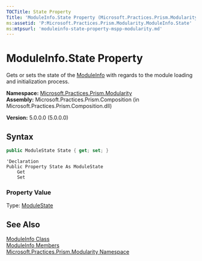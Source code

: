 ```yaml
---
TOCTitle: State Property
Title: 'ModuleInfo.State Property (Microsoft.Practices.Prism.Modularity)'
ms:assetid: 'P:Microsoft.Practices.Prism.Modularity.ModuleInfo.State'
ms:mtpsurl: 'moduleinfo-state-property-mspp-modularity.md'
---
```

# ModuleInfo.State Property

Gets or sets the state of the [ModuleInfo](/patterns-practices/reference/moduleinfo-class-mspp-modularity) with regards to the module loading and initialization process.

**Namespace:** [Microsoft.Practices.Prism.Modularity](/patterns-practices/reference/mspp-modularity-namespace)  
**Assembly:** Microsoft.Practices.Prism.Composition (in Microsoft.Practices.Prism.Composition.dll)

**Version:** 5.0.0.0 (5.0.0.0)

## Syntax

```C#
public ModuleState State { get; set; }
```

```VB
'Declaration
Public Property State As ModuleState
	Get
	Set
```

### Property Value

Type: [ModuleState](/patterns-practices/reference/modulestate-enumeration-mspp-modularity)

## See Also

[ModuleInfo Class](/patterns-practices/reference/moduleinfo-class-mspp-modularity)  
[ModuleInfo Members](/patterns-practices/reference/moduleinfo-members-mspp-modularity)  
[Microsoft.Practices.Prism.Modularity Namespace](/patterns-practices/reference/mspp-modularity-namespace)<br/>

